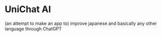 # UniChat AI

(an attempt to make an app to) improve japanese and basically any other language through ChatGPT
